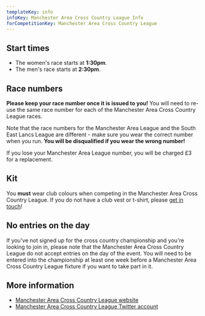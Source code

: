 ```yaml
---
templateKey: info
infoKey: Manchester Area Cross Country League Info
forCompetitionKey: Manchester Area Cross Country League
---
```

## Start times

* The women's race starts at **1:30pm**.
* The men's race starts at **2:30pm**.

## Race numbers

**Please keep your race number once it is issued to you!** You will need to re-use the same race number for each of the Manchester Area Cross Country League races.

Note that the race numbers for the Manchester Area League and the South East Lancs League are different - make sure you wear the correct number when you run. **You will be disqualified if you wear the wrong number!**

If you lose your Manchester Area League number, you will be charged £3 for a replacement.

## Kit

You **must** wear club colours when competing in the Manchester Area Cross Country League. If you do not have a club vest or t-shirt, please [get in touch](/contact)!

## No entries on the day

If you've not signed up for the cross country championship and you're looking to join in, please note that the Manchester Area Cross Country League do not accept entries on the day of the event. You will need to be entered into the championship at least one week before a Manchester Area Cross Country League fixture if you want to take part in it.

## More information

* [Manchester Area Cross Country League website](http://maccl.co.uk)
* [Manchester Area Cross Country League Twitter account](https://twitter.com/ManAreaXC)
